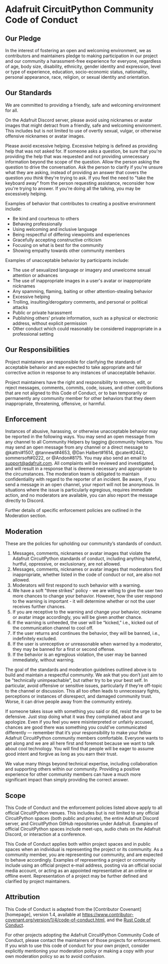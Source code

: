 # Adafruit CircuitPython Community Code of Conduct

## Our Pledge

In the interest of fostering an open and welcoming environment, we as
contributors and maintainers pledge to making participation in our project and
our community a harassment-free experience for everyone, regardless of age, body
size, disability, ethnicity, gender identity and expression, level or type of
experience, education, socio-economic status, nationality, personal appearance,
race, religion, or sexual identity and orientation.

## Our Standards

We are committed to providing a friendly, safe and welcoming environment for
all.

On the Adafruit Discord server, please avoid using nicknames or avatar images
that might detract from a friendly, safe and welcoming environment. This
includes but is not limited to use of overtly sexual, vulgar, or otherwise
offensive nicknames or avatar images.

Please avoid excessive helping. Excessive helping is defined as providing help
that was not asked for. If someone asks a question, be sure that you're
providing the help that was requested and not providing unnecessary information
beyond the scope of the question. Allow the person asking the question to drive
the conversation. Ask the person to clarify if you're unsure what they are
asking, instead of providing an answer that covers the question *you think*
they're trying to ask. If you feel the need to "take the keyboard away" from
the person requesting assistance, reconsider how you're trying to answer. If
you're doing all the talking, you may be excessively helping.

Examples of behavior that contributes to creating a positive environment
include:

* Be kind and courteous to others
* Behaving professionally
* Using welcoming and inclusive language
* Being respectful of differing viewpoints and experiences
* Gracefully accepting constructive criticism
* Focusing on what is best for the community
* Showing empathy towards other community members

Examples of unacceptable behavior by participants include:

* The use of sexualized language or imagery and unwelcome sexual attention or
  advances
* The use of inappropriate images in a user's avatar or inappropriate nicknames
* Any spamming, flaming, baiting or other attention-stealing behavior
* Excessive helping
* Trolling, insulting/derogatory comments, and personal or political attacks
* Public or private harassment
* Publishing others' private information, such as a physical or electronic
  address, without explicit permission
* Other conduct which could reasonably be considered inappropriate in a
  professional setting

## Our Responsibilities

Project maintainers are responsible for clarifying the standards of acceptable
behavior and are expected to take appropriate and fair corrective action in
response to any instances of unacceptable behavior.

Project maintainers have the right and responsibility to remove, edit, or
reject messages, comments, commits, code, issues, and other contributions
that are not aligned to this Code of Conduct, or to ban temporarily or
permanently any community member for other behaviors that they deem
inappropriate, threatening, offensive, or harmful.

## Enforcement

Instances of abusive, harassing, or otherwise unacceptable behavior may be
reported in the following ways. You may send an open message from any channel
to all Community Helpers by tagging @community helpers. You may send an open
message from any channel or a direct message to @kattni#1507, @tannewt#4653,
@Dan Halbert#1614, @cater#2442, sommersoft#0222, or @Andon#8175. You may
also send an email to <support@adafruit.com>. All complaints will
be reviewed and investigated, and will result in a response that is deemed
necessary and appropriate to the circumstances. The moderation team is
obligated to maintain confidentiality with regard to the reporter of an
incident. Be aware, if you send a message in an open channel, your report will
not be anonymous. In situations where the issue is particularly egregious,
requires immediate action, and no moderators are available, you can also report
the message directly to Discord.

Further details of specific enforcement policies are outlined in the
Moderation section.

## Moderation

These are the policies for upholding our community’s standards of conduct.

1. Messages, comments, nicknames or avatar images that violate the Adafruit
CircuitPython standards of conduct, including anything hateful, hurtful,
oppressive, or exclusionary, are not allowed.
2. Messages, comments, nicknames or avatar images that moderators find
inappropriate, whether listed in the code of conduct or not, are also not
allowed.
3. Moderators will first respond to such behavior with a warning.
4. We have a soft "three strikes" policy - we are willing to give the user two
more chances to change your behavior. However, how the user respond to the
warning is important - it will determine whether or not the user receives
further chances.
5. If you are receptive to the warning and change your behavior, nickname
or avatar image accordingly, you will be given another chance.
6. If the warning is unheeded, the user will be “kicked,” i.e., kicked out of
the communication channel to cool off.
7. If the user returns and continues the behavior, they will be banned,
i.e., indefinitely excluded.
8. If the user is unreceptive or unreasonable when warned by a moderator,
they may be banned for a first or second offense.
9. If the behavior is an egregious violation, the user may be banned
immediately, without warning.

The goal of the standards and moderation guidelines outlined above is to build
and maintain a respectful community. We ask that you don’t just aim to be
"technically unimpeachable", but rather try to be your best self. In
particular, avoid offensive or sensitive issues, particularly if they’re
off-topic to the channel or discussion. This all too often leads to unnecessary
fights, perceptions or instances of disrespect, and damaged community trust.
Worse, it can drive people away from the community entirely.

If someone takes issue with something you said or did, resist the urge to
be defensive. Just stop doing what it was they complained about and apologize.
Even if you feel you were misinterpreted or unfairly accused, chances are good
there was something you could’ve communicated differently — remember that it’s
your responsibility to make your fellow Adafruit CircuitPython community members
comfortable. Everyone wants to get along and we are all here first and foremost
because we want to talk about cool technology. You will find that people will
be eager to assume good intent and forgive as long as you earn their trust.

We value many things beyond technical expertise, including collaboration and
supporting others within our community. Providing a positive experience for
other community members can have a much more significant impact than simply
providing the correct answer.

## Scope

This Code of Conduct and the enforcement policies listed above apply to all
official CircuitPython venues. This includes but is not limited to any
official CircuitPython spaces (both public and private), the entire Adafruit
Discord server, and CircuitPython GitHub repositories under Adafruit. Examples
of official CircuitPython spaces include meet-ups, audio chats on the Adafruit
Discord, or interaction at a conference.

This Code of Conduct applies both within project spaces and in public spaces
when an individual is representing the project or its community. As a community
member, you are representing our community, and are expected to behave
accordingly. Examples of representing a project or community include using
an official project e-mail address, posting via an official social media
account, or acting as an appointed representative at an online or offline event.
Representation of a project may be further defined and clarified by project
maintainers.

## Attribution

This Code of Conduct is adapted from the [Contributor Covenant][homepage],
version 1.4, available at
<https://www.contributor-covenant.org/version/1/4/code-of-conduct.html>,
and the [Rust Code of Conduct](https://www.rust-lang.org/en-US/conduct.html).

For other projects adopting the Adafruit CircuitPython Community Code of
Conduct, please contact the maintainers of those projects for enforcement.
If you wish to use this code of conduct for your own project, consider
explicitly mentioning your moderation policy or making a copy with your
own moderation policy so as to avoid confusion.

